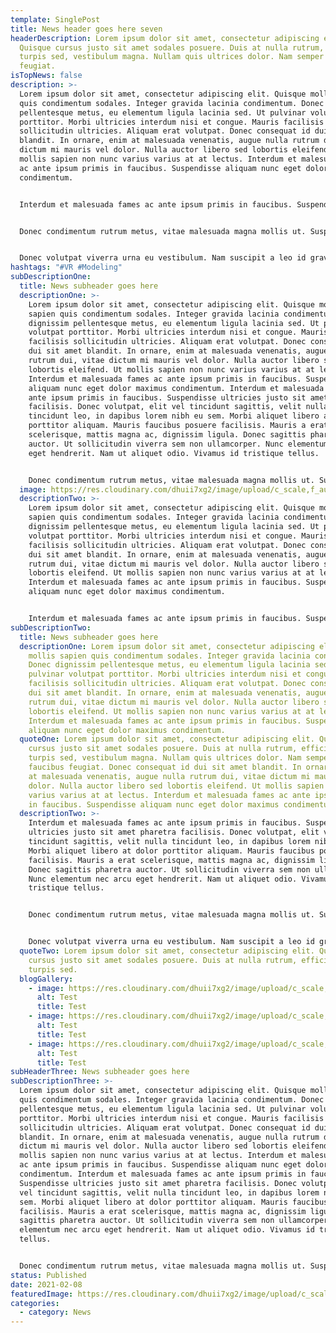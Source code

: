 ```yaml
---
template: SinglePost
title: News header goes here seven
headerDescription: Lorem ipsum dolor sit amet, consectetur adipiscing elit.
  Quisque cursus justo sit amet sodales posuere. Duis at nulla rutrum, efficitur
  turpis sed, vestibulum magna. Nullam quis ultrices dolor. Nam semper faucibus
  feugiat.
isTopNews: false
description: >-
  Lorem ipsum dolor sit amet, consectetur adipiscing elit. Quisque mollis sapien
  quis condimentum sodales. Integer gravida lacinia condimentum. Donec dignissim
  pellentesque metus, eu elementum ligula lacinia sed. Ut pulvinar volutpat
  porttitor. Morbi ultricies interdum nisi et congue. Mauris facilisis
  sollicitudin ultricies. Aliquam erat volutpat. Donec consequat id dui sit amet
  blandit. In ornare, enim at malesuada venenatis, augue nulla rutrum dui, vitae
  dictum mi mauris vel dolor. Nulla auctor libero sed lobortis eleifend. Ut
  mollis sapien non nunc varius varius at at lectus. Interdum et malesuada fames
  ac ante ipsum primis in faucibus. Suspendisse aliquam nunc eget dolor maximus
  condimentum.


  Interdum et malesuada fames ac ante ipsum primis in faucibus. Suspendisse ultricies justo sit amet pharetra facilisis. Donec volutpat, elit vel tincidunt sagittis, velit nulla tincidunt leo, in dapibus lorem nibh eu sem. Morbi aliquet libero at dolor porttitor aliquam. Mauris faucibus posuere facilisis. Mauris a erat scelerisque, mattis magna ac, dignissim ligula. Donec sagittis pharetra auctor. Ut sollicitudin viverra sem non ullamcorper. Nunc elementum nec arcu eget hendrerit. Nam ut aliquet odio. Vivamus id tristique tellus.


  Donec condimentum rutrum metus, vitae malesuada magna mollis ut. Suspendisse diam nulla, consectetur eget tortor sit amet, ultrices egestas ex. Nam id rutrum risus. Suspendisse eu mauris nisi. Quisque aliquet ex vitae dui auctor, at hendrerit ipsum laoreet. Nulla convallis, ante quis efficitur sodales, diam nunc sollicitudin nibh, non vehicula quam massa eget enim. Interdum et malesuada fames ac ante ipsum primis in faucibus.


  Donec volutpat viverra urna eu vestibulum. Nam suscipit a leo id gravida. Proin accumsan consequat dui. Donec placerat non dolor quis pulvinar. Vestibulum ante ipsum primis in faucibus orci luctus et ultrices posuere cubilia curae; Sed sit amet augue ullamcorper, consectetur dui ac, ullamcorper lorem. Curabitur nibh nunc, varius quis malesuada at, varius nec velit. Mauris ultricies hendrerit lorem a pretium. Proin nec euismod felis. Donec sed efficitur lacus. Mauris vehicula ex lacus, eu efficitur risus dapibus eget. Integer sagittis sem ante, id volutpat sapien sagittis ac.
hashtags: "#VR #Modeling"
subDescriptionOne:
  title: News subheader goes here
  descriptionOne: >-
    Lorem ipsum dolor sit amet, consectetur adipiscing elit. Quisque mollis
    sapien quis condimentum sodales. Integer gravida lacinia condimentum. Donec
    dignissim pellentesque metus, eu elementum ligula lacinia sed. Ut pulvinar
    volutpat porttitor. Morbi ultricies interdum nisi et congue. Mauris
    facilisis sollicitudin ultricies. Aliquam erat volutpat. Donec consequat id
    dui sit amet blandit. In ornare, enim at malesuada venenatis, augue nulla
    rutrum dui, vitae dictum mi mauris vel dolor. Nulla auctor libero sed
    lobortis eleifend. Ut mollis sapien non nunc varius varius at at lectus.
    Interdum et malesuada fames ac ante ipsum primis in faucibus. Suspendisse
    aliquam nunc eget dolor maximus condimentum. Interdum et malesuada fames ac
    ante ipsum primis in faucibus. Suspendisse ultricies justo sit amet pharetra
    facilisis. Donec volutpat, elit vel tincidunt sagittis, velit nulla
    tincidunt leo, in dapibus lorem nibh eu sem. Morbi aliquet libero at dolor
    porttitor aliquam. Mauris faucibus posuere facilisis. Mauris a erat
    scelerisque, mattis magna ac, dignissim ligula. Donec sagittis pharetra
    auctor. Ut sollicitudin viverra sem non ullamcorper. Nunc elementum nec arcu
    eget hendrerit. Nam ut aliquet odio. Vivamus id tristique tellus.


    Donec condimentum rutrum metus, vitae malesuada magna mollis ut. Suspendisse diam nulla, consectetur eget tortor sit amet, ultrices egestas ex. Nam id rutrum risus. Suspendisse eu mauris nisi. Quisque aliquet ex vitae dui auctor, at hendrerit ipsum laoreet. Nulla convallis, ante quis efficitur sodales, diam nunc sollicitudin nibh, non vehicula quam massa eget enim. Interdum et malesuada fames ac ante ipsum primis in faucibus.
  image: https://res.cloudinary.com/dhuii7xg2/image/upload/c_scale,f_auto,q_auto,w_auto/v1612792118/blog/news/010_2_b9ungi.png
  descriptionTwo: >-
    Lorem ipsum dolor sit amet, consectetur adipiscing elit. Quisque mollis
    sapien quis condimentum sodales. Integer gravida lacinia condimentum. Donec
    dignissim pellentesque metus, eu elementum ligula lacinia sed. Ut pulvinar
    volutpat porttitor. Morbi ultricies interdum nisi et congue. Mauris
    facilisis sollicitudin ultricies. Aliquam erat volutpat. Donec consequat id
    dui sit amet blandit. In ornare, enim at malesuada venenatis, augue nulla
    rutrum dui, vitae dictum mi mauris vel dolor. Nulla auctor libero sed
    lobortis eleifend. Ut mollis sapien non nunc varius varius at at lectus.
    Interdum et malesuada fames ac ante ipsum primis in faucibus. Suspendisse
    aliquam nunc eget dolor maximus condimentum.


    Interdum et malesuada fames ac ante ipsum primis in faucibus. Suspendisse ultricies justo sit amet pharetra facilisis. Donec volutpat, elit vel tincidunt sagittis, velit nulla tincidunt leo, in dapibus lorem nibh eu sem. Morbi aliquet libero at dolor porttitor aliquam. Mauris faucibus posuere facilisis. Mauris a erat scelerisque, mattis magna ac, dignissim ligula. Donec sagittis pharetra auctor. Ut sollicitudin viverra sem non ullamcorper. Nunc elementum nec arcu eget hendrerit. Nam ut aliquet odio. Vivamus id tristique tellus.
subDescriptionTwo:
  title: News subheader goes here
  descriptionOne: Lorem ipsum dolor sit amet, consectetur adipiscing elit. Quisque
    mollis sapien quis condimentum sodales. Integer gravida lacinia condimentum.
    Donec dignissim pellentesque metus, eu elementum ligula lacinia sed. Ut
    pulvinar volutpat porttitor. Morbi ultricies interdum nisi et congue. Mauris
    facilisis sollicitudin ultricies. Aliquam erat volutpat. Donec consequat id
    dui sit amet blandit. In ornare, enim at malesuada venenatis, augue nulla
    rutrum dui, vitae dictum mi mauris vel dolor. Nulla auctor libero sed
    lobortis eleifend. Ut mollis sapien non nunc varius varius at at lectus.
    Interdum et malesuada fames ac ante ipsum primis in faucibus. Suspendisse
    aliquam nunc eget dolor maximus condimentum.
  quoteOne: Lorem ipsum dolor sit amet, consectetur adipiscing elit. Quisque
    cursus justo sit amet sodales posuere. Duis at nulla rutrum, efficitur
    turpis sed, vestibulum magna. Nullam quis ultrices dolor. Nam semper
    faucibus feugiat. Donec consequat id dui sit amet blandit. In ornare, enim
    at malesuada venenatis, augue nulla rutrum dui, vitae dictum mi mauris vel
    dolor. Nulla auctor libero sed lobortis eleifend. Ut mollis sapien non nunc
    varius varius at at lectus. Interdum et malesuada fames ac ante ipsum primis
    in faucibus. Suspendisse aliquam nunc eget dolor maximus condimentum.
  descriptionTwo: >-
    Interdum et malesuada fames ac ante ipsum primis in faucibus. Suspendisse
    ultricies justo sit amet pharetra facilisis. Donec volutpat, elit vel
    tincidunt sagittis, velit nulla tincidunt leo, in dapibus lorem nibh eu sem.
    Morbi aliquet libero at dolor porttitor aliquam. Mauris faucibus posuere
    facilisis. Mauris a erat scelerisque, mattis magna ac, dignissim ligula.
    Donec sagittis pharetra auctor. Ut sollicitudin viverra sem non ullamcorper.
    Nunc elementum nec arcu eget hendrerit. Nam ut aliquet odio. Vivamus id
    tristique tellus.


    Donec condimentum rutrum metus, vitae malesuada magna mollis ut. Suspendisse diam nulla, consectetur eget tortor sit amet, ultrices egestas ex. Nam id rutrum risus. Suspendisse eu mauris nisi. Quisque aliquet ex vitae dui auctor, at hendrerit ipsum laoreet. Nulla convallis, ante quis efficitur sodales, diam nunc sollicitudin nibh, non vehicula quam massa eget enim. Interdum et malesuada fames ac ante ipsum primis in faucibus.


    Donec volutpat viverra urna eu vestibulum. Nam suscipit a leo id gravida. Proin accumsan consequat dui. Donec placerat non dolor quis pulvinar. Vestibulum ante ipsum primis in faucibus orci luctus et ultrices posuere cubilia curae; Sed sit amet augue ullamcorper, consectetur dui ac, ullamcorper lorem. Curabitur nibh nunc, varius quis malesuada at, varius nec velit. Mauris ultricies hendrerit lorem a pretium. Proin nec euismod felis. Donec sed efficitur lacus. Mauris vehicula ex lacus, eu efficitur risus dapibus eget. Integer sagittis sem ante, id volutpat sapien sagittis ac.
  quoteTwo: Lorem ipsum dolor sit amet, consectetur adipiscing elit. Quisque
    cursus justo sit amet sodales posuere. Duis at nulla rutrum, efficitur
    turpis sed.
  blogGallery:
    - image: https://res.cloudinary.com/dhuii7xg2/image/upload/c_scale,f_auto,q_auto,w_auto/v1612792118/blog/news/010_2_b9ungi.png
      alt: Test
      title: Test
    - image: https://res.cloudinary.com/dhuii7xg2/image/upload/c_scale,f_auto,q_auto,w_auto/v1612792117/blog/news/070_1_zzo3rr.png
      alt: Test
      title: Test
    - image: https://res.cloudinary.com/dhuii7xg2/image/upload/c_scale,f_auto,q_auto,w_auto/v1612792117/blog/news/SH690_v019_3681_1_wkxvda.png
      alt: Test
      title: Test
subHeaderThree: News subheader goes here
subDescriptionThree: >-
  Lorem ipsum dolor sit amet, consectetur adipiscing elit. Quisque mollis sapien
  quis condimentum sodales. Integer gravida lacinia condimentum. Donec dignissim
  pellentesque metus, eu elementum ligula lacinia sed. Ut pulvinar volutpat
  porttitor. Morbi ultricies interdum nisi et congue. Mauris facilisis
  sollicitudin ultricies. Aliquam erat volutpat. Donec consequat id dui sit amet
  blandit. In ornare, enim at malesuada venenatis, augue nulla rutrum dui, vitae
  dictum mi mauris vel dolor. Nulla auctor libero sed lobortis eleifend. Ut
  mollis sapien non nunc varius varius at at lectus. Interdum et malesuada fames
  ac ante ipsum primis in faucibus. Suspendisse aliquam nunc eget dolor maximus
  condimentum. Interdum et malesuada fames ac ante ipsum primis in faucibus.
  Suspendisse ultricies justo sit amet pharetra facilisis. Donec volutpat, elit
  vel tincidunt sagittis, velit nulla tincidunt leo, in dapibus lorem nibh eu
  sem. Morbi aliquet libero at dolor porttitor aliquam. Mauris faucibus posuere
  facilisis. Mauris a erat scelerisque, mattis magna ac, dignissim ligula. Donec
  sagittis pharetra auctor. Ut sollicitudin viverra sem non ullamcorper. Nunc
  elementum nec arcu eget hendrerit. Nam ut aliquet odio. Vivamus id tristique
  tellus.


  Donec condimentum rutrum metus, vitae malesuada magna mollis ut. Suspendisse diam nulla, consectetur eget tortor sit amet, ultrices egestas ex. Nam id rutrum risus. Suspendisse eu mauris nisi. Quisque aliquet ex vitae dui auctor, at hendrerit ipsum laoreet. Nulla convallis, ante quis efficitur sodales, diam nunc sollicitudin nibh, non vehicula quam massa eget enim. Interdum et malesuada fames ac ante ipsum primis in faucibus.
status: Published
date: 2021-02-08
featuredImage: https://res.cloudinary.com/dhuii7xg2/image/upload/c_scale,f_auto,q_auto,w_auto/v1612792117/blog/news/SH690_v019_3681_1_wkxvda.png
categories:
  - category: News
---
```

